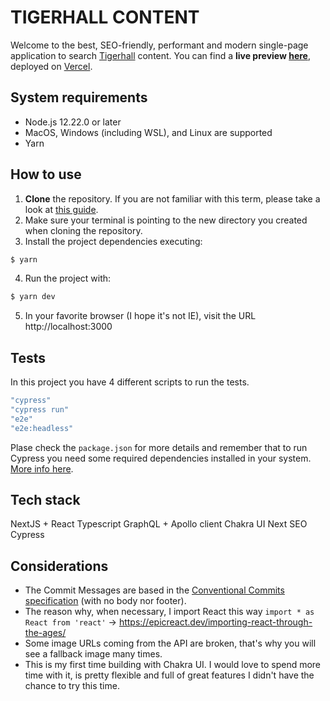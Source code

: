 # TIGERHALL CONTENT

Welcome to the best, SEO-friendly, performant and modern single-page application to search [Tigerhall](https://tigerhall.com/) content.
You can find a **live preview [here](https://tigerhall-content.vercel.app/)**, deployed on [Vercel](https://vercel.com/).

## System requirements

- Node.js 12.22.0 or later
- MacOS, Windows (including WSL), and Linux are supported
- Yarn

## How to use

1. **Clone** the repository. If you are not familiar with this term, please take a look at [this guide](https://docs.github.com/en/repositories/creating-and-managing-repositories/cloning-a-repository).
2. Make sure your terminal is pointing to the new directory you created when cloning the repository.
3. Install the project dependencies executing:

```bash
$ yarn
```

4. Run the project with:

```bash
$ yarn dev
```

5. In your favorite browser (I hope it's not IE), visit the URL http://localhost:3000

## Tests

In this project you have 4 different scripts to run the tests.

```bash
"cypress"
"cypress run"
"e2e"
"e2e:headless"
```

Plase check the `package.json` for more details and remember that to run Cypress you need some required dependencies installed in your system. [More info here](https://docs.cypress.io/guides/getting-started/installing-cypress#System-requirements).

## Tech stack

NextJS + React
Typescript
GraphQL + Apollo client
Chakra UI
Next SEO
Cypress

## Considerations

- The Commit Messages are based in the [Conventional Commits specification](https://www.conventionalcommits.org/en/v1.0.0/) (with no body nor footer).
- The reason why, when necessary, I import React this way `import * as React from 'react'` -> https://epicreact.dev/importing-react-through-the-ages/
- Some image URLs coming from the API are broken, that's why you will see a fallback image many times.
- This is my first time building with Chakra UI. I would love to spend more time with it, is pretty flexible and full of great features I didn't have the chance to try this time.
